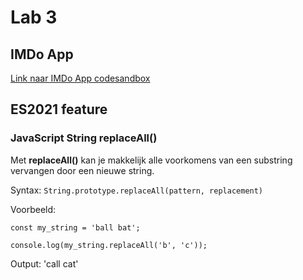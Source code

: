 # Lab 3

## IMDo App
[Link naar IMDo App codesandbox](https://codepen.io/lienapaeps/pen/GROBOGw?editors=1100)

## ES2021 feature
### JavaScript String replaceAll()

Met **replaceAll()** kan je makkelijk alle voorkomens van een substring vervangen door een nieuwe string. 

Syntax: `String.prototype.replaceAll(pattern, replacement)`

Voorbeeld:

`const my_string = 'ball bat';`

`console.log(my_string.replaceAll('b', 'c'));`

Output: 
'call cat'